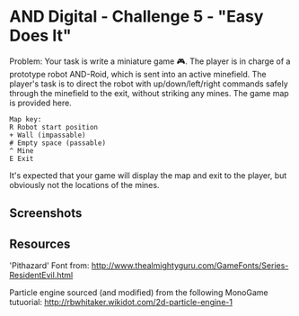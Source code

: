 ﻿# AND Digital -  Challenge 5 - "Easy Does It" 

Problem:
Your task is write a miniature game :video_game:. The player is in charge of a prototype robot AND-Roid, which is sent into an active minefield. The player's task is to direct the robot with up/down/left/right commands safely through the minefield to the exit, without striking any mines.
The game map is provided here.

```
Map key:
R Robot start position
+ Wall (impassable)
# Empty space (passable)
^ Mine
E Exit
```

It's expected that your game will display the map and exit to the player, but obviously not the locations of the mines.

## Screenshots


## Resources
'Pithazard' Font from: 
http://www.thealmightyguru.com/GameFonts/Series-ResidentEvil.html

Particle engine sourced (and modified) from the following MonoGame tutuorial:
http://rbwhitaker.wikidot.com/2d-particle-engine-1